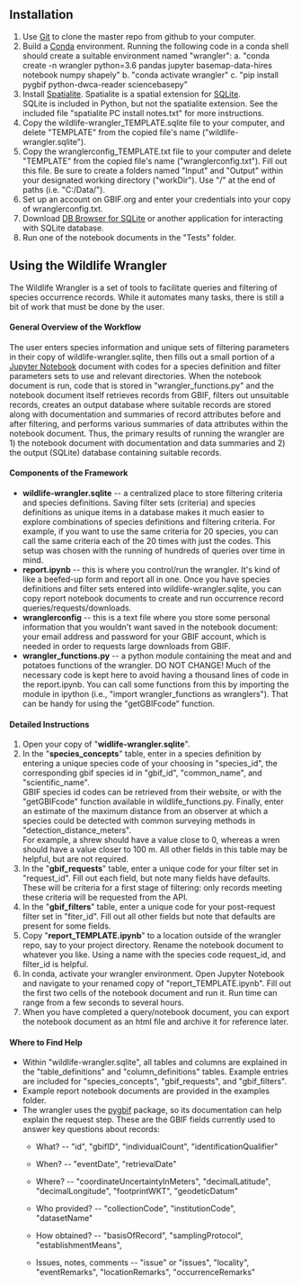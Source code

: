 ## Installation
1.  Use [Git](https://git-scm.com/) to clone the master repo from github to your computer.
2.  Build a [Conda](https://docs.conda.io/projects/conda/en/latest/index.html) environment. Running the following code in a conda shell
    should create a suitable environment named "wrangler":
    a. "conda create -n wrangler python=3.6 pandas jupyter basemap-data-hires notebook numpy shapely"
    b. "conda activate wrangler"
    c. "pip install pygbif python-dwca-reader sciencebasepy"
3.  Install [Spatialite](https://www.gaia-gis.it/fossil/libspatialite/index).  Spatialite is a spatial extension for [SQLite](https://www.sqlite.org/index.html).  
    SQLite is included in Python, but not the spatialite extension.  See the included file "spatialite PC install notes.txt" for more instructions.
4.  Copy the wildlife-wrangler_TEMPLATE.sqlite file to your computer, and
    delete "TEMPLATE" from the copied file's name ("wildlife-wrangler.sqlite").
5.  Copy the wranglerconfig_TEMPLATE.txt file to your computer and delete
    "TEMPLATE" from the copied file's name ("wranglerconfig.txt").  Fill out
    this file.  Be sure to create a folders named "Input" and "Output"
    within your designated working directory ("workDir").  Use "/" at the
    end of paths (i.e. "C:/Data/").
6.  Set up an account on GBIF.org and enter your credentials into
    your copy of wranglerconfig.txt.
7.  Download [DB Browser for SQLite](https://sqlitebrowser.org/) or
    another application for interacting with SQLite database.
8.  Run one of the notebook documents in the "Tests" folder.

## Using the Wildlife Wrangler
The Wildlife Wrangler is a set of tools to facilitate queries and filtering of
species occurrence records.  While it automates many tasks, there is still
a bit of work that must be done by the user.

#### General Overview of the Workflow
The user enters species information and unique sets of filtering parameters in their copy of wildlife-wrangler.sqlite, then fills out a small portion of a
[Jupyter Notebook](https://jupyter.org/) document with codes for a species definition and filter parameters sets to use and relevant directories.  When the notebook document is
run, code that is stored in "wrangler_functions.py" and the notebook document itself retrieves records from GBIF, filters out unsuitable records, creates an output database where suitable records are stored along with documentation and summaries of record attributes before and after filtering, and performs various summaries of data attributes within the notebook document.  Thus, the primary results of running the wrangler are 1) the notebook document with documentation and data summaries and 2) the output (SQLite) database containing suitable records.  

#### Components of the Framework
*  __wildlife-wrangler.sqlite__ -- a centralized place to store filtering
   criteria and species definitions.  Saving filter sets (criteria) and species definitions as unique items in a database makes it much easier to explore
   combinations of species definitions and filtering criteria.  For example, if you want to use the same criteria for 20 species, you can call the same criteria each of the 20 times with just the codes.  This setup was chosen with the running of hundreds of queries over time in mind.
*  __report.ipynb__ -- this is where you control/run the wrangler.  It's
   kind of like a beefed-up form and report all in one.  Once you have species definitions and filter sets entered into wildlife-wrangler.sqlite, you can copy report notebook documents to create and run occurrence record queries/requests/downloads.
*  __wranglerconfig__ -- this is a text file where you store some personal
   information that you wouldn't want saved in the notebook document: your email
   address and password for your GBIF account, which is needed in order to
   requests large downloads from GBIF.
*  __wrangler_functions.py__ -- a python module containing the meat and
   and potatoes functions of the wrangler.  DO NOT CHANGE!  Much of the necessary code is kept here to avoid having a thousand lines of code in the report.ipynb.  You can call some functions from this by importing the module in ipython (i.e., "import wrangler_functions as wranglers").  That
   can be handy for using the "getGBIFcode" function.

#### Detailed Instructions
1.  Open your copy of "__widlife-wrangler.sqlite__".  
2.  In the "__species_concepts__" table, enter in a species definition by
    entering a unique species code of your choosing in "species_id", the
    corresponding gbif species id in "gbif_id", "common_name", and "scientific_name".  
    GBIF species id codes can be retrieved from their website, or with the
    "getGBIFcode" function available in wildlife_functions.py.  Finally, enter
    an estimate of the maximum distance from an observer at which a species
    could be detected with common surveying methods in "detection_distance_meters".  
    For example, a shrew should have a value close to 0, whereas a wren should
    have a value closer to 100 m.  All other fields in this table may be
    helpful, but are not required.
3.  In the "__gbif_requests__" table, enter a unique code for your filter
    set in "request_id".  Fill out each field, but note many fields have defaults.  These will be criteria for a first stage of filtering: only records meeting these criteria will be requested from the API.
4.  In the "__gbif_filters__" table, enter a unique code for your
    post-request filter set in "fiter_id". Fill out all other fields but note that defaults are present for some fields.  
5.  Copy "__report_TEMPLATE.ipynb__" to a location outside of the wrangler
    repo, say to your project directory.  Rename the notebook document to whatever
    you like.  Using a name with the species code request_id, and filter_id is helpful.
6.  In conda, activate your wrangler environment.  Open Jupyter Notebook
    and navigate to your renamed copy of "report_TEMPLATE.ipynb".  Fill out
    the first two cells of the notebook document and run it.  Run time can range from
    a few seconds to several hours.
7.  When you have completed a query/notebook document, you can export the notebook document as
    an html file and archive it for reference later.  

#### Where to Find Help
*  Within "wildlife-wrangler.sqlite", all tables and columns are explained
   in the "table_definitions" and "column_definitions" tables.  Example
   entries are included for "species_concepts", "gbif_requests", and "gbif_filters".
*  Example report notebook documents are provided in the examples folder.
*  The wrangler uses the [pygbif](https://pygbif.readthedocs.io/en/latest/)
   package, so its documentation can help explain the request step.
   These are the GBIF fields currently used to answer key questions about records:
   * What? -- "id", "gbifID", "individualCount", "identificationQualifier"

   * When? -- "eventDate", "retrievalDate"

   * Where? -- "coordinateUncertaintyInMeters", "decimalLatitude", "decimalLongitude", "footprintWKT", "geodeticDatum"

   * Who provided? -- "collectionCode", "institutionCode", "datasetName"

   * How obtained? -- "basisOfRecord", "samplingProtocol", "establishmentMeans",

   * Issues, notes, comments -- "issue" or "issues", "locality", "eventRemarks", "locationRemarks", "occurrenceRemarks"
